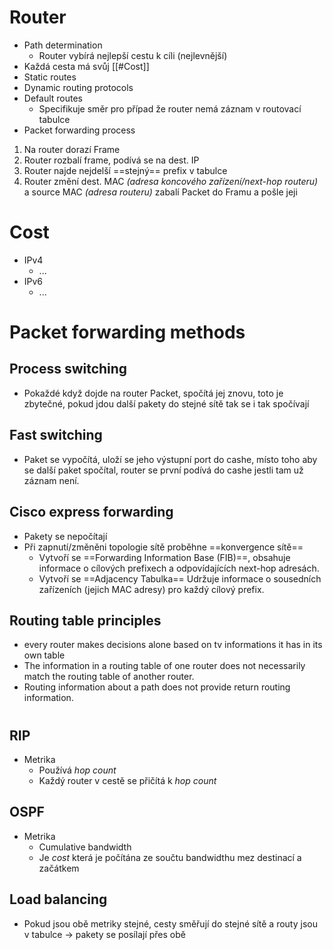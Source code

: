 #  Router
- Path determination
	- Router vybírá nejlepší cestu k cíli (nejlevnější)
- Každá cesta má svůj [[#Cost]] 
- Static routes 
- Dynamic routing protocols 
- Default routes 
	- Specifikuje směr pro případ že router nemá záznam v routovací tabulce 
- Packet forwarding process 
1. Na router dorazí Frame
3. Router rozbalí frame, podívá se na dest. IP
4. Router najde nejdelší ==stejný== prefix v tabulce
5. Router změní dest. MAC *(adresa koncového zařízení/next-hop routeru)* a source MAC *(adresa routeru)* zabalí Packet do Framu a pošle jeji

# Cost
- IPv4
	- ... 
- IPv6
	- ... 

# Packet forwarding methods 
## Process switching 
- Pokaždé když dojde na router Packet, spočítá jej znovu, toto je zbytečné, pokud jdou další pakety do stejné sítě tak se i tak spočívají 
## Fast switching 
- Paket se vypočítá, uloží se jeho výstupní port do cashe, místo toho aby se další paket spočítal, router se první podívá do cashe jestli tam už záznam není.
## Cisco express forwarding
- Pakety se nepočítají
- Při zapnutí/změněni topologie sítě proběhne ==konvergence sítě==
	- Vytvoří se ==Forwarding Information Base (FIB)==, obsahuje informace o cílových prefixech a odpovídajících next-hop adresách. 
	- Vytvoří se ==Adjacency Tabulka== Udržuje informace o sousedních zařízeních (jejich MAC adresy) pro každý cílový prefix. 
## Routing table principles
- every router makes decisions alone based on tv informations it has in its own table 
- The information in a routing table of one router does not necessarily match the routing table of another router.
- Routing information about a path does not provide return routing information.
# 
## RIP
- Metrika
	- Používá *hop count* 
	- Každý router v cestě se přičítá k *hop count* 
## OSPF 
- Metrika 
	- Cumulative bandwidth
	- Je *cost* která je počítána ze součtu bandwidthu mez destinací a začátkem 
## Load balancing 
- Pokud jsou obě metriky stejné, cesty směřují do stejné sítě a routy jsou v tabulce -> pakety se posílají přes obě 